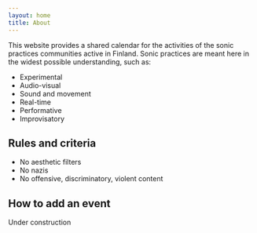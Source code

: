 ```yaml
---
layout: home
title: About
---
```

This website provides a shared calendar for the activities of the sonic practices communities active in Finland.
Sonic practices are meant here in the widest possible understanding, such as:
- Experimental
- Audio-visual
- Sound and movement
- Real-time
- Performative
- Improvisatory

## Rules and criteria 
- No aesthetic filters
- No nazis
- No offensive, discriminatory, violent content

## How to add an event
Under construction

<link rel="shortcut icon" type="image/x-icon" href="favicon.ico">
